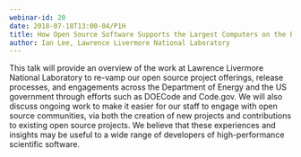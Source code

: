 ```yaml
---
webinar-id: 20
date: 2018-07-18T13:00-04/P1H
title: How Open Source Software Supports the Largest Computers on the Planet
author: Ian Lee, Lawrence Livermore National Laboratory
---
```

This talk will provide an overview of the work at Lawrence Livermore
National Laboratory to re-vamp our open source project offerings,
release processes, and engagements across the Department of Energy and
the US government through efforts such as DOECode and Code.gov. We
will also discuss ongoing work to make it easier for our staff to
engage with open source communities, via both the creation of new
projects and contributions to existing open source projects.  We
believe that these experiences and insights may be useful to a wide
range of developers of high-performance scientific software.
